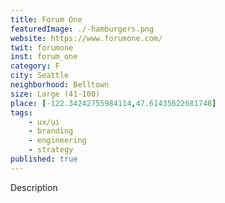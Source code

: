 ```yaml
---
title: Forum One
featuredImage: ./-hamburgers.png
website: https://www.forumone.com/
twit: forumone
inst: forum_one
category: F
city: Seattle
neighborhood: Belltown
size: Large (41-100)
place: [-122.34242755984114,47.61435622681748]
tags:
    - ux/ui
    - branding
    - engineering
    - strategy
published: true
---
```


Description

